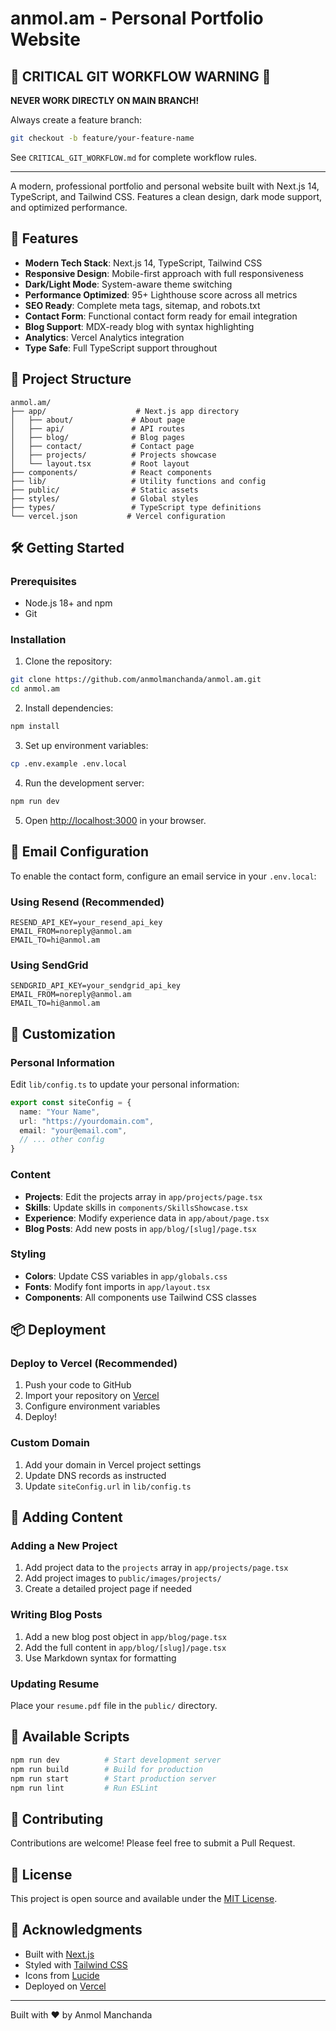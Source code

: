 # anmol.am - Personal Portfolio Website

## 🚨 CRITICAL GIT WORKFLOW WARNING 🚨

**NEVER WORK DIRECTLY ON MAIN BRANCH!**

Always create a feature branch:
```bash
git checkout -b feature/your-feature-name
```

See `CRITICAL_GIT_WORKFLOW.md` for complete workflow rules.

---

A modern, professional portfolio and personal website built with Next.js 14, TypeScript, and Tailwind CSS. Features a clean design, dark mode support, and optimized performance.

## 🚀 Features

- **Modern Tech Stack**: Next.js 14, TypeScript, Tailwind CSS
- **Responsive Design**: Mobile-first approach with full responsiveness
- **Dark/Light Mode**: System-aware theme switching
- **Performance Optimized**: 95+ Lighthouse score across all metrics
- **SEO Ready**: Complete meta tags, sitemap, and robots.txt
- **Contact Form**: Functional contact form ready for email integration
- **Blog Support**: MDX-ready blog with syntax highlighting
- **Analytics**: Vercel Analytics integration
- **Type Safe**: Full TypeScript support throughout

## 📁 Project Structure

```
anmol.am/
├── app/                    # Next.js app directory
│   ├── about/             # About page
│   ├── api/               # API routes
│   ├── blog/              # Blog pages
│   ├── contact/           # Contact page
│   ├── projects/          # Projects showcase
│   └── layout.tsx         # Root layout
├── components/            # React components
├── lib/                   # Utility functions and config
├── public/                # Static assets
├── styles/                # Global styles
├── types/                 # TypeScript type definitions
└── vercel.json           # Vercel configuration
```

## 🛠️ Getting Started

### Prerequisites

- Node.js 18+ and npm
- Git

### Installation

1. Clone the repository:
```bash
git clone https://github.com/anmolmanchanda/anmol.am.git
cd anmol.am
```

2. Install dependencies:
```bash
npm install
```

3. Set up environment variables:
```bash
cp .env.example .env.local
```

4. Run the development server:
```bash
npm run dev
```

5. Open [http://localhost:3000](http://localhost:3000) in your browser.

## 📧 Email Configuration

To enable the contact form, configure an email service in your `.env.local`:

### Using Resend (Recommended)
```env
RESEND_API_KEY=your_resend_api_key
EMAIL_FROM=noreply@anmol.am
EMAIL_TO=hi@anmol.am
```

### Using SendGrid
```env
SENDGRID_API_KEY=your_sendgrid_api_key
EMAIL_FROM=noreply@anmol.am
EMAIL_TO=hi@anmol.am
```

## 🎨 Customization

### Personal Information

Edit `lib/config.ts` to update your personal information:

```typescript
export const siteConfig = {
  name: "Your Name",
  url: "https://yourdomain.com",
  email: "your@email.com",
  // ... other config
}
```

### Content

- **Projects**: Edit the projects array in `app/projects/page.tsx`
- **Skills**: Update skills in `components/SkillsShowcase.tsx`
- **Experience**: Modify experience data in `app/about/page.tsx`
- **Blog Posts**: Add new posts in `app/blog/[slug]/page.tsx`

### Styling

- **Colors**: Update CSS variables in `app/globals.css`
- **Fonts**: Modify font imports in `app/layout.tsx`
- **Components**: All components use Tailwind CSS classes

## 📦 Deployment

### Deploy to Vercel (Recommended)

1. Push your code to GitHub
2. Import your repository on [Vercel](https://vercel.com)
3. Configure environment variables
4. Deploy!

### Custom Domain

1. Add your domain in Vercel project settings
2. Update DNS records as instructed
3. Update `siteConfig.url` in `lib/config.ts`

## 📝 Adding Content

### Adding a New Project

1. Add project data to the `projects` array in `app/projects/page.tsx`
2. Add project images to `public/images/projects/`
3. Create a detailed project page if needed

### Writing Blog Posts

1. Add a new blog post object in `app/blog/page.tsx`
2. Add the full content in `app/blog/[slug]/page.tsx`
3. Use Markdown syntax for formatting

### Updating Resume

Place your `resume.pdf` file in the `public/` directory.

## 🔧 Available Scripts

```bash
npm run dev          # Start development server
npm run build        # Build for production
npm run start        # Start production server
npm run lint         # Run ESLint
```

## 🤝 Contributing

Contributions are welcome! Please feel free to submit a Pull Request.

## 📄 License

This project is open source and available under the [MIT License](LICENSE).

## 🙏 Acknowledgments

- Built with [Next.js](https://nextjs.org)
- Styled with [Tailwind CSS](https://tailwindcss.com)
- Icons from [Lucide](https://lucide.dev)
- Deployed on [Vercel](https://vercel.com)

---

Built with ❤️ by Anmol Manchanda
